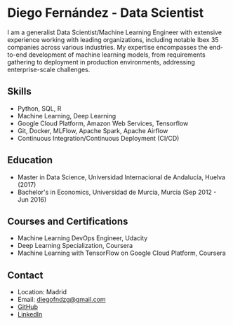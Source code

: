 # Diego Fernández - Data Scientist

I am a generalist Data Scientist/Machine Learning Engineer with extensive experience
 working with leading organizations, including notable Ibex 35 companies across
  various industries. My expertise encompasses the end-to-end development of machine
   learning models, from requirements gathering to deployment in production
    environments, addressing enterprise-scale challenges.

## Skills

* Python, SQL, R
* Machine Learning, Deep Learning
* Google Cloud Platform, Amazon Web Services, Tensorflow
* Git, Docker, MLFlow, Apache Spark, Apache Airflow
* Continuous Integration/Continuous Deployment (CI/CD)

## Education

* Master in Data Science, Universidad Internacional de Andalucía, Huelva (2017)
* Bachelor's in Economics, Universidad de Murcia, Murcia (Sep 2012 - Jun 2016)

## Courses and Certifications

* Machine Learning DevOps Engineer, Udacity
* Deep Learning Specialization, Coursera
* Machine Learning with TensorFlow on Google Cloud Platform, Coursera

## Contact

* Location: Madrid
* Email: <diegofndzg@gmail.com>
* [GitHub](https://github.com/diefergil)
* [LinkedIn](https://www.linkedin.com/in/diegofernandezgil/)
